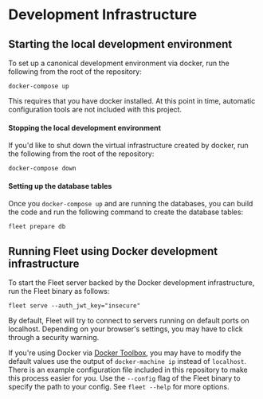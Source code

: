 Development Infrastructure
==========================

## Starting the local development environment

To set up a canonical development environment via docker, run the following from the root of the repository:

```
docker-compose up
```

This requires that you have docker installed. At this point in time, automatic configuration tools are not included with this project.

#### Stopping the local development environment

If you'd like to shut down the virtual infrastructure created by docker, run the following from the root of the repository:

```
docker-compose down
```

#### Setting up the database tables

Once you `docker-compose up` and are running the databases, you can build the code and run the following command to create the database tables:

```
fleet prepare db
```

## Running Fleet using Docker development infrastructure

To start the Fleet server backed by the Docker development infrastructure, run the Fleet binary as follows:

```
fleet serve --auth_jwt_key="insecure"
```

By default, Fleet will try to connect to servers running on default ports on localhost. Depending on your browser's settings, you may have to click through a security warning.

If you're using Docker via [Docker Toolbox](https://www.docker.com/products/docker-toolbox), you may have to modify the default values use the output of `docker-machine ip` instead of `localhost`. There is an example configuration file included in this repository to make this process easier for you.  Use the `--config` flag of the Fleet binary to specify the path to your config. See `fleet --help` for more options.
